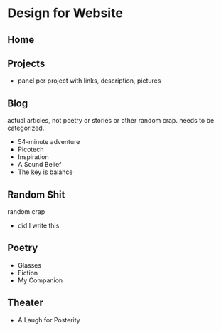 # Design for Website

## Home

## Projects

- panel per project with links, description, pictures

## Blog

actual articles, not poetry or stories or other random crap. needs to be categorized.

- 54-minute adventure
- Picotech
- Inspiration
- A Sound Belief
- The key is balance

## Random Shit

random crap

- did I write this

## Poetry

- Glasses
- Fiction
- My Companion

## Theater

- A Laugh for Posterity
